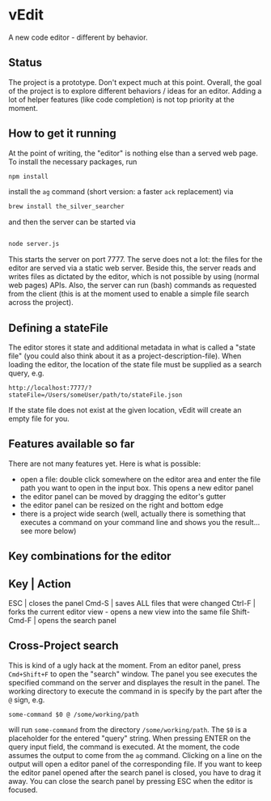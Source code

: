 # vEdit

A new code editor - different by behavior.

## Status

The project is a prototype. Don't expect much at this point. Overall, the goal of
the project is to explore different behaviors / ideas for an editor. Adding a lot
of helper features (like code completion) is not top priority at the moment.

## How to get it running

At the point of writing, the "editor" is nothing else than a served web page. To
install the necessary packages, run

``` bash
npm install
```

install the `ag` command (short version: a faster `ack` replacement) via

``` bash
brew install the_silver_searcher
```

and then the server can be started via

``` bash

node server.js
```

This starts the server on port 7777. The serve does not a lot: the files for the
editor are served via a static web server. Beside this, the server reads and
writes files as dictated by the editor, which is not possible by using (normal
web pages) APIs. Also, the server can run (bash) commands as requested from the
client (this is at the moment used to enable a simple file search across the
project).

## Defining a stateFile

The editor stores it state and additional metadata in what is called a "state file"
(you could also think about it as a project-description-file). When loading the
editor, the location of the state file must be supplied as a search query, e.g.

```
http://localhost:7777/?stateFile=/Users/someUser/path/to/stateFile.json
```

If the state file does not exist at the given location, vEdit will create an empty
file for you.

## Features available so far

There are not many features yet. Here is what is possible:

- open a file: double click somewhere on the editor area and enter the file path
  you want to open in the input box. This opens a new editor panel
- the editor panel can be moved by dragging the editor's gutter
- the editor panel can be resized on the right and bottom edge
- there is a project wide search (well, actually there is something that executes
  a command on your command line and shows you the result... see more below)


## Key combinations for the editor

Key | Action
------------
ESC | closes the panel
Cmd-S | saves ALL files that were changed
Ctrl-F | forks the current editor view - opens a new view into the same file
Shift-Cmd-F | opens the search panel

## Cross-Project search

This is kind of a ugly hack at the moment. From an editor panel, press `Cmd+Shift+F`
to open the "search" window. The panel you see executes the specified command
on the server and displayes the result in the panel. The working directory to
execute the command in is specify by the part after the `@` sign, e.g.

```
some-command $0 @ /some/working/path
```

will run `some-command` from the directory `/some/working/path`. The `$0` is a
placeholder for the entered "query" string. When pressing ENTER on the query input
field, the command is executed. At the moment, the code assumes the output to come
from the `ag` command. Clicking on a line on the output will open a editor panel
of the corresponding file. If you want to keep the editor panel opened after the
search panel is closed, you have to drag it away. You can close the search panel
by pressing ESC when the editor is focused.

